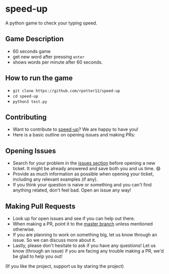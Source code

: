# speed-up
A python game to check your typing speed.

## Game Description
- 60 seconds game
- get new word after pressing `enter`
- shows words per minute after 60 seconds.


## How to run the game
- `git clone https://github.com/rpotter12/speed-up`
- `cd speed-up`
- `python3 test.py`

## Contributing

- Want to contribute to [speed-up](https://github.com/rpotter12/speed-up)?
We are happy to have you!
- Here is a basic outline on opening issues and making PRs:

## Opening Issues

- Search for your problem in the
[issues section](https://github.com/rpotter12/speed-up/issues)
before opening a new ticket. It might be already answered and save both you and us time. :smile:
- Provide as much information as possible when opening your ticket, including any relevant examples (if any).
- If you think your question is naive or something and you can't find anything related,
don't feel bad. Open an issue any way!

## Making Pull Requests

- Look up for open issues and see if you can help out there.
- When making a PR, point it to the [master branch](https://github.com/rpotter12/speed-up/tree/master)
unless mentioned otherwise.
- If you are planning to work on something big, let us know through an issue. So we can discuss more about it.
- Lastly, please don't hesitate to ask if you have any questions!
Let us know (through an issue) if you are facing any trouble making a PR, we'd be glad to help you out!

(If you like the project, support us by staring the project)
